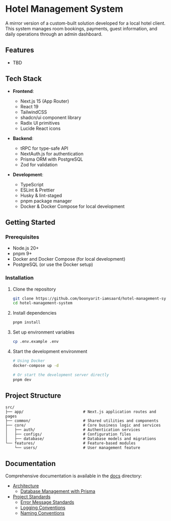 # Hotel Management System

A mirror version of a custom-built solution developed for a local hotel client. This system manages room bookings, payments, guest information, and daily operations through an admin dashboard.

## Features

- TBD

## Tech Stack

- **Frontend**:

  - Next.js 15 (App Router)
  - React 19
  - TailwindCSS
  - shadcn/ui component library
  - Radix UI primitives
  - Lucide React icons

- **Backend**:

  - tRPC for type-safe API
  - NextAuth.js for authentication
  - Prisma ORM with PostgreSQL
  - Zod for validation

- **Development**:

  - TypeScript
  - ESLint & Prettier
  - Husky & lint-staged
  - pnpm package manager
  - Docker & Docker Compose for local development

## Getting Started

### Prerequisites

- Node.js 20+
- pnpm 9+
- Docker and Docker Compose (for local development)
- PostgreSQL (or use the Docker setup)

### Installation

1. Clone the repository

   ```bash
   git clone https://github.com/boonyarit-iamsaard/hotel-management-system.git
   cd hotel-management-system
   ```

2. Install dependencies

   ```bash
   pnpm install
   ```

3. Set up environment variables

   ```bash
   cp .env.example .env
   ```

4. Start the development environment

   ```bash
   # Using Docker
   docker-compose up -d

   # Or start the development server directly
   pnpm dev
   ```

## Project Structure

```shell
src/
├── app/                          # Next.js application routes and pages
├── common/                       # Shared utilities and components
├── core/                         # Core business logic and services
│   ├── auth/                     # Authentication services
│   ├── configs/                  # Configuration files
│   ├── database/                 # Database models and migrations
└── features/                     # Feature-based modules
    └── users/                    # User management feature
```

## Documentation

Comprehensive documentation is available in the [docs](./docs) directory:

- [Architecture](./docs/architecture)
  - [Database Management with Prisma](./docs/architecture/database-prisma.md)
- [Project Standards](./docs/standards)
  - [Error Message Standards](./docs/standards/error-messages.md)
  - [Logging Conventions](./docs/standards/logging.md)
  - [Naming Conventions](./docs/standards/naming-conventions.md)
